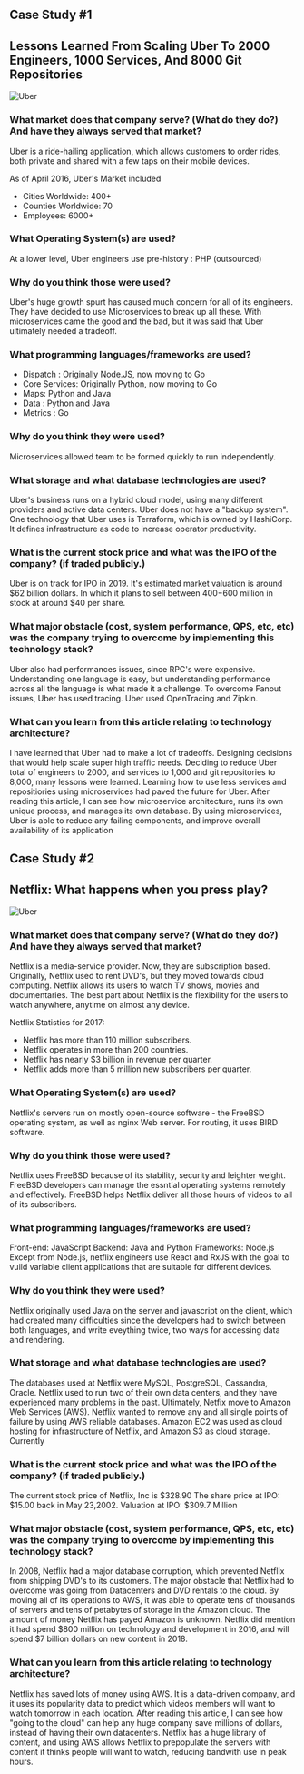 ## Case Study #1 
## Lessons Learned From Scaling Uber To 2000 Engineers, 1000 Services, And 8000 Git Repositories

![Uber](/images/uber.jpg)
      
### What market does that company serve? (What do they do?) And have they always served that market?

Uber is a ride-hailing application, which allows customers to order rides, both private and shared with a few taps on their mobile devices. 

As of April 2016, Uber's Market included 

<ul>
<li>Cities Worldwide: 400+</li>
<li>Counties Worldwide: 70</li>
<li>Employees: 6000+</li>
</ul>

### What Operating System(s) are used?

At a lower level, Uber engineers use pre-history :   PHP (outsourced)
	

### Why do you think those were used?

Uber's huge growth spurt has caused much concern for all of its engineers. They have decided to use Microservices to break up all these. With microservices came the good and the bad, but it was said that Uber ultimately needed a tradeoff. 

### What programming languages/frameworks are used?


<ul>
	<li>Dispatch : 		Originally Node.JS, now moving to Go</li>
	<li>Core Services:  Originally Python, now moving to Go</li>
	<li>Maps:	 		Python and Java</li>
	<li>Data :			Python and Java</li>
	<li>Metrics : 		Go</li>
</ul>

### Why do you think they were used?

Microservices allowed team to be formed quickly to run independently. 

### What storage and what database technologies are used?

Uber's business runs on a hybrid cloud model, using many different providers and active data centers. Uber does not have a "backup system". 
One technology that Uber uses is Terraform, which is owned by HashiCorp. It defines infrastructure as code to increase operator
productivity. 
	

### What is the current stock price and what was the IPO of the company? (if traded publicly.)

Uber is on track for IPO in 2019. It's estimated market valuation is around $62 billion dollars. 
In which it plans to sell between $400-$600 million in stock at around $40 per share. 


### What major obstacle (cost, system performance, QPS, etc, etc) was the company trying to overcome by implementing this technology stack?

Uber also had performances issues, since RPC's were expensive. Understanding one language is easy, but
understanding performance across all the language is what made it a challenge. 
To overcome Fanout issues, Uber has used tracing. Uber used OpenTracing and Zipkin.

### What can you learn from this article relating to technology architecture?

I have learned that Uber had to make a lot of tradeoffs. Designing decisions that would help scale super high traffic needs.
Deciding to reduce Uber total of engineers to 2000, and services to 1,000 and git repositories to 8,000, many lessons were learned.
Learning how to use less services and repositiories using microservices had paved the future for Uber. After reading this article, I can 
see how microservice architecture, runs its own unique process, and manages its own database. By using microservices, Uber is able to 
reduce any failing components, and improve overall availability of its application

## Case Study #2 
## Netflix: What happens when you press play?
![Uber](/images/netflix.jpg)

### What market does that company serve? (What do they do?) And have they always served that market?

Netflix is a media-service provider. Now, they are subscription based. Originally, Netflix used to rent DVD's, but they moved towards 
cloud computing. Netflix allows its users to watch TV shows, movies and documentaries. The best part about Netflix is the flexibility 
for the users to watch anywhere, anytime on almost any device. 

Netflix Statistics for 2017:
<ul>
	<li> Netflix has more than 110 million subscribers. </li>
	<li> Netflix operates in more than 200 countries. </li>
	<li> Netflix has nearly $3 billion in revenue per quarter.</li>
	<li> Netflix adds more than 5 million new subscribers per quarter.</li>
</ul>

### What Operating System(s) are used?

Netflix's servers run on mostly open-source software - the FreeBSD operating system, as well as
nginx Web server. For routing, it uses BIRD software. 

### Why do you think those were used?
Netflix uses FreeBSD because of its stability, security and leighter weight. 
FreeBSD developers can manage the essntial operating systems remotely and effectively.
FreeBSD helps Netflix deliver all those hours of videos to all of its subscribers.

### What programming languages/frameworks are used?

Front-end: JavaScript
Backend: Java and Python
Frameworks: Node.js
Except from Node.js, netflix engineers use React and RxJS with the goal to vuild variable client applications that are suitable for 
different devices. 

### Why do you think they were used?

Netflix originally used Java on the server and javascript on the client, which had created many difficulties since the developers had to switch between both languages, and write eveything twice, two ways for accessing data and rendering.

### What storage and what database technologies are used?

The databases used at Netflix were MySQL, PostgreSQL, Cassandra, Oracle.
Netflix used to run two of their own data centers, and they have experienced many problems in the past.
Ultimately, Netfix move to Amazon Web Services (AWS). Netflix wanted to remove any and all single points of failure by using AWS 
reliable databases. Amazon EC2 was used as cloud hosting for infrastructure of Netflix, and Amazon S3 as cloud storage.
Currently

### What is the current stock price and what was the IPO of the company? (if traded publicly.)

The current stock price of Netflix, Inc is $328.90
The share price at IPO: $15.00 back in May 23,2002.
Valuation at IPO: $309.7 Million

### What major obstacle (cost, system performance, QPS, etc, etc) was the company trying to overcome by implementing this technology stack?
In 2008, Netflix had a major database corruption, which prevented Netflix from shipping DVD's to its customers. The major obstacle that 
Netflix had to overcome was going from Datacenters and DVD rentals to the cloud. By moving all of its operations to AWS, it was able to 
operate tens of thousands of servers and tens of petabytes of storage in the Amazon cloud. The amount of money Netflix has payed Amazon 
is unknown. Netflix did mention it had spend $800 million on technology and development in 2016, and will spend $7 billion dollars on 
new content in 2018.

### What can you learn from this article relating to technology architecture?

Netflix has saved lots of money using AWS. It is a data-driven company, and it uses its popularity data to predict which videos members 
will want to watch tomorrow in each location. After reading this article, I can see how "going to the cloud" can help any huge company 
save millions of dollars, instead of having their own datacenters. Netflix has a huge library of content, and using AWS allows Netflix 
to prepopulate the servers with content it thinks people will want to watch, reducing bandwith use in peak hours.
